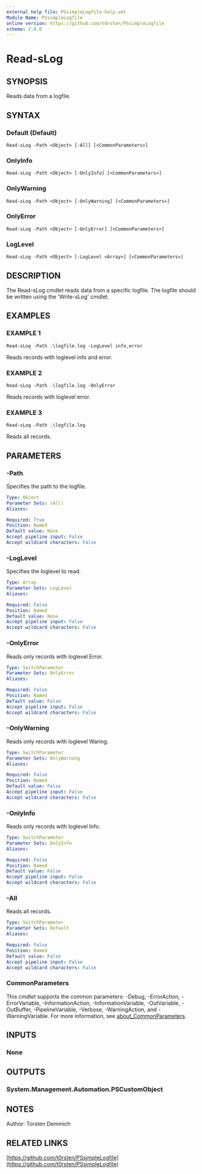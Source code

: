 ```yaml
---
external help file: PSsimpleLogfile-help.xml
Module Name: PSsimpleLogfile
online version: https://github.com/t0rsten/PSsimpleLogfile
schema: 2.0.0
---
```


# Read-sLog

## SYNOPSIS
Reads data from a logfile.

## SYNTAX

### Default (Default)
```
Read-sLog -Path <Object> [-All] [<CommonParameters>]
```

### OnlyInfo
```
Read-sLog -Path <Object> [-OnlyInfo] [<CommonParameters>]
```

### OnlyWarning
```
Read-sLog -Path <Object> [-OnlyWarning] [<CommonParameters>]
```

### OnlyError
```
Read-sLog -Path <Object> [-OnlyError] [<CommonParameters>]
```

### LogLevel
```
Read-sLog -Path <Object> [-LogLevel <Array>] [<CommonParameters>]
```

## DESCRIPTION
The Read-sLog cmdlet reads data from a specific logfile.
The logfile should be written using the 'Write-sLog' cmdlet.

## EXAMPLES

### EXAMPLE 1
```
Read-sLog -Path .\logfile.log -LogLevel info,error
```

Reads records with loglevel info and error.

### EXAMPLE 2
```
Read-sLog -Path .\logfile.log -OnlyError
```

Reads records with loglevel error.

### EXAMPLE 3
```
Read-sLog -Path .\logfile.log
```

Reads all records.

## PARAMETERS

### -Path
Specifies the path to the logfile.

```yaml
Type: Object
Parameter Sets: (All)
Aliases:

Required: True
Position: Named
Default value: None
Accept pipeline input: False
Accept wildcard characters: False
```

### -LogLevel
Specifies the loglevel to read.

```yaml
Type: Array
Parameter Sets: LogLevel
Aliases:

Required: False
Position: Named
Default value: None
Accept pipeline input: False
Accept wildcard characters: False
```

### -OnlyError
Reads only records with loglevel Error.

```yaml
Type: SwitchParameter
Parameter Sets: OnlyError
Aliases:

Required: False
Position: Named
Default value: False
Accept pipeline input: False
Accept wildcard characters: False
```

### -OnlyWarning
Reads only records with loglevel Waring.

```yaml
Type: SwitchParameter
Parameter Sets: OnlyWarning
Aliases:

Required: False
Position: Named
Default value: False
Accept pipeline input: False
Accept wildcard characters: False
```

### -OnlyInfo
Reads only records with loglevel Info.

```yaml
Type: SwitchParameter
Parameter Sets: OnlyInfo
Aliases:

Required: False
Position: Named
Default value: False
Accept pipeline input: False
Accept wildcard characters: False
```

### -All
Reads all records.

```yaml
Type: SwitchParameter
Parameter Sets: Default
Aliases:

Required: False
Position: Named
Default value: False
Accept pipeline input: False
Accept wildcard characters: False
```

### CommonParameters
This cmdlet supports the common parameters: -Debug, -ErrorAction, -ErrorVariable, -InformationAction, -InformationVariable, -OutVariable, -OutBuffer, -PipelineVariable, -Verbose, -WarningAction, and -WarningVariable. For more information, see [about_CommonParameters](http://go.microsoft.com/fwlink/?LinkID=113216).

## INPUTS

### None
## OUTPUTS

### System.Management.Automation.PSCustomObject
## NOTES
Author: Torsten Demmich

## RELATED LINKS

[https://github.com/t0rsten/PSsimpleLogfile](https://github.com/t0rsten/PSsimpleLogfile)

